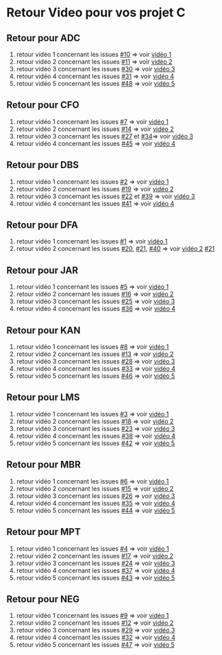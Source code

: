 # Retour Video pour vos projet C

## Retour pour ADC
1. retour vidéo 1 concernant les issues [#10](https://github.com/PBYetml/PROG_SLO1_C_PRJ2/issues/10) => voir [vidéo 1](https://www.swisstransfer.com/d/880765d3-5781-4f78-9f38-d1f89f5d0136)
2. retour vidéo 2 concernant les issues [#11](https://github.com/PBYetml/PROG_SLO1_C_PRJ2/issues/11) => voir [vidéo 2](https://www.swisstransfer.com/d/8b47ba2e-9054-4a44-a1dd-29ab2f01ab9f)
3. retour vidéo 3 concernant les issues [#30](https://github.com/PBYetml/PROG_SLO1_C_PRJ2/issues/30) => voir [vidéo 3](https://www.swisstransfer.com/d/14c44362-bd5c-4c48-83d2-6421008cf55d)
4. retour vidéo 4 concernant les issues [#31](https://github.com/PBYetml/PROG_SLO1_C_PRJ2/issues/31) => voir [vidéo 4](https://www.swisstransfer.com/d/eef8c3e0-eeff-4725-9284-815f7759f619)
5. retour vidéo 5 concernant les issues [#48](https://github.com/PBYetml/PROG_SLO1_C_PRJ2/issues/48) => voir [vidéo 5](https://www.swisstransfer.com/d/601c80ad-1f12-4b8a-9a5d-8c562945ae69)

## Retour pour CFO
1. retour vidéo 1 concernant les issues [#7](https://github.com/PBYetml/PROG_SLO1_C_PRJ2/issues/7) => voir [vidéo 1](https://www.swisstransfer.com/d/de6a6268-b8ec-4277-adac-2e48d6c8d238)
2. retour vidéo 2 concernant les issues [#14](https://github.com/PBYetml/PROG_SLO1_C_PRJ2/issues/14) => voir [vidéo 2](https://www.swisstransfer.com/d/9b91ffbe-d3cb-4573-9911-fd2b29129ef0)
3. retour vidéo 3 concernant les issues [#27](https://github.com/PBYetml/PROG_SLO1_C_PRJ2/issues/27) et [#34](https://github.com/PBYetml/PROG_SLO1_C_PRJ2/issues/34)=> voir [vidéo 3](https://www.swisstransfer.com/d/56558eb4-fcd2-4d2d-8b71-1b60dcab50b1)
4. retour vidéo 4 concernant les issues [#45](https://github.com/PBYetml/PROG_SLO1_C_PRJ2/issues/45) => voir [vidéo 4](https://www.swisstransfer.com/d/bac37d28-f0f7-4d13-9c37-8a6f286e8eea)

## Retour pour DBS 
1. retour vidéo 1 concernant les issues [#2](https://github.com/PBYetml/PROG_SLO1_C_PRJ2/issues/2) => voir [vidéo 1](https://www.swisstransfer.com/d/1d7196e8-7f21-4c68-b31b-9bc2c894a206)
2. retour vidéo 2 concernant les issues [#19](https://github.com/PBYetml/PROG_SLO1_C_PRJ2/issues/19) => voir [vidéo 2](https://www.swisstransfer.com/d/768b635d-5fdb-4128-9202-d98043da3350)
3. retour vidéo 3 concernant les issues [#22](https://github.com/PBYetml/PROG_SLO1_C_PRJ2/issues/22) et [#39](https://github.com/PBYetml/PROG_SLO1_C_PRJ2/issues/39) => voir [vidéo 3](https://www.swisstransfer.com/d/95939428-b65f-4a8e-b00c-f4520c7b25a2)
4. retour vidéo 4 concernant les issues [#41](https://github.com/PBYetml/PROG_SLO1_C_PRJ2/issues/41) => voir [vidéo 4](https://www.swisstransfer.com/d/8595e960-3b1b-4d48-b6f5-6e1bbfe3b851)

## Retour pour DFA 
1. retour vidéo 1 concernant les issues [#1](https://github.com/PBYetml/PROG_SLO1_C_PRJ2/issues/1) => voir [vidéo 1](https://www.swisstransfer.com/d/dbedc4bb-b5ef-4494-9178-b9e80c6c39e9)
2. retour vidéo 2 concernant les issues [#20](https://github.com/PBYetml/PROG_SLO1_C_PRJ2/issues/20), [#21](https://github.com/PBYetml/PROG_SLO1_C_PRJ2/issues/21), [#40](https://github.com/PBYetml/PROG_SLO1_C_PRJ2/issues/40)  => voir [vidéo 2](https://www.swisstransfer.com/d/85019707-0e94-4771-ab11-17bbf37f37aa)
 [#21](https://github.com/PBYetml/PROG_SLO1_C_PRJ2/issues/21) 


## Retour pour JAR
1. retour vidéo 1 concernant les issues [#5](https://github.com/PBYetml/PROG_SLO1_C_PRJ2/issues/5) => voir [vidéo 1]()
2. retour vidéo 2 concernant les issues [#16](https://github.com/PBYetml/PROG_SLO1_C_PRJ2/issues/16) => voir [vidéo 2]()
3. retour vidéo 3 concernant les issues [#25](https://github.com/PBYetml/PROG_SLO1_C_PRJ2/issues/25) => voir [vidéo 3]()
4. retour vidéo 4 concernant les issues [#36](https://github.com/PBYetml/PROG_SLO1_C_PRJ2/issues/36) => voir [vidéo 4]()

## Retour pour KAN
1. retour vidéo 1 concernant les issues [#8](https://github.com/PBYetml/PROG_SLO1_C_PRJ2/issues/8) => voir [vidéo 1]()
2. retour vidéo 2 concernant les issues [#13](https://github.com/PBYetml/PROG_SLO1_C_PRJ2/issues/13) => voir [vidéo 2]()
3. retour vidéo 3 concernant les issues [#28](https://github.com/PBYetml/PROG_SLO1_C_PRJ2/issues/28) => voir [vidéo 3]()
4. retour vidéo 4 concernant les issues [#33](https://github.com/PBYetml/PROG_SLO1_C_PRJ2/issues/33) => voir [vidéo 4]()
5. retour vidéo 5 concernant les issues [#46](https://github.com/PBYetml/PROG_SLO1_C_PRJ2/issues/46) => voir [vidéo 5]()

## Retour pour LMS 
1. retour vidéo 1 concernant les issues [#3](https://github.com/PBYetml/PROG_SLO1_C_PRJ2/issues/3) => voir [vidéo 1]()
2. retour vidéo 2 concernant les issues [#18](https://github.com/PBYetml/PROG_SLO1_C_PRJ2/issues/18) => voir [vidéo 2]()
3. retour vidéo 3 concernant les issues [#23](https://github.com/PBYetml/PROG_SLO1_C_PRJ2/issues/23) => voir [vidéo 3]()
4. retour vidéo 4 concernant les issues [#38](https://github.com/PBYetml/PROG_SLO1_C_PRJ2/issues/38) => voir [vidéo 4]()
5. retour vidéo 5 concernant les issues [#42](https://github.com/PBYetml/PROG_SLO1_C_PRJ2/issues/42) => voir [vidéo 5]()

## Retour pour MBR 
1. retour vidéo 1 concernant les issues [#6](https://github.com/PBYetml/PROG_SLO1_C_PRJ2/issues/6) => voir [vidéo 1]()
2. retour vidéo 2 concernant les issues [#15](https://github.com/PBYetml/PROG_SLO1_C_PRJ2/issues/15) => voir [vidéo 2]()
3. retour vidéo 3 concernant les issues [#26](https://github.com/PBYetml/PROG_SLO1_C_PRJ2/issues/26) => voir [vidéo 3]()
4. retour vidéo 4 concernant les issues [#35](https://github.com/PBYetml/PROG_SLO1_C_PRJ2/issues/35) => voir [vidéo 4]()
5. retour vidéo 5 concernant les issues [#44](https://github.com/PBYetml/PROG_SLO1_C_PRJ2/issues/44) => voir [vidéo 5]()

## Retour pour MPT 
1. retour vidéo 1 concernant les issues [#4](https://github.com/PBYetml/PROG_SLO1_C_PRJ2/issues/4) => voir [vidéo 1]()
2. retour vidéo 2 concernant les issues [#17](https://github.com/PBYetml/PROG_SLO1_C_PRJ2/issues/17) => voir [vidéo 2]()
3. retour vidéo 3 concernant les issues [#24](https://github.com/PBYetml/PROG_SLO1_C_PRJ2/issues/24) => voir [vidéo 3]()
4. retour vidéo 4 concernant les issues [#37](https://github.com/PBYetml/PROG_SLO1_C_PRJ2/issues/37) => voir [vidéo 4]()
5. retour vidéo 5 concernant les issues [#43](https://github.com/PBYetml/PROG_SLO1_C_PRJ2/issues/43) => voir [vidéo 5]()

## Retour pour NEG 
1. retour vidéo 1 concernant les issues [#9](https://github.com/PBYetml/PROG_SLO1_C_PRJ2/issues/9) => voir [vidéo 1]()
2. retour vidéo 2 concernant les issues [#12](https://github.com/PBYetml/PROG_SLO1_C_PRJ2/issues/12) => voir [vidéo 2]()
3. retour vidéo 3 concernant les issues [#29](https://github.com/PBYetml/PROG_SLO1_C_PRJ2/issues/29) => voir [vidéo 3]()
4. retour vidéo 4 concernant les issues [#32](https://github.com/PBYetml/PROG_SLO1_C_PRJ2/issues/32) => voir [vidéo 4]()
5. retour vidéo 5 concernant les issues [#47](https://github.com/PBYetml/PROG_SLO1_C_PRJ2/issues/47) => voir [vidéo 5]()
